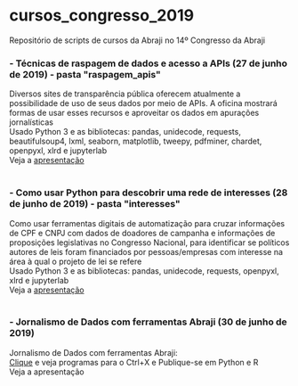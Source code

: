# cursos_congresso_2019
Repositório de scripts de cursos da Abraji no 14º Congresso da Abraji 

### - Técnicas de raspagem de dados e acesso a APIs (27 de junho de 2019) - pasta "raspagem_apis"
Diversos sites de transparência pública oferecem atualmente a possibilidade de uso de seus dados por meio de APIs. A oficina mostrará formas de usar esses recursos e aproveitar os dados em apurações jornalísticas<br>
Usado Python 3 e as bibliotecas: pandas, unidecode, requests, beautifulsoup4, lxml, seaborn, matplotlib, tweepy, pdfminer, chardet, openpyxl, xlrd e jupyterlab<br>
Veja a [apresentação](https://docs.google.com/presentation/d/1q8FYfHwOdmQ_T_Es9anm_ISb0AZdmci9Tp81DhTyGDI/edit?usp=sharing)
<br>
<br>
### - Como usar Python para descobrir uma rede de interesses (28 de junho de 2019) - pasta "interesses"
Como usar ferramentas digitais de automatização para cruzar informações de CPF e CNPJ com dados de doadores de campanha e informações de proposições legislativas no Congresso Nacional, para identificar se políticos autores de leis foram financiados por pessoas/empresas com interesse na área à qual o projeto de lei se refere<br>
Usado Python 3 e as bibliotecas: pandas, unidecode, requests, openpyxl, xlrd e jupyterlab<br>
Veja a [apresentação](https://docs.google.com/presentation/d/1jlxhun3ZZQVLG17e-7DEqLYYqzWnNj-6gnzZof5lfpw/edit?usp=sharing)
<br>
<br>
### - Jornalismo de Dados com ferramentas Abraji (30 de junho de 2019) 
Jornalismo de Dados com ferramentas Abraji:<br>
[Clique](https://github.com/abraji/ctrl_x) e veja programas para o Ctrl+X e Publique-se em Python e R<br>
Veja a apresentação
